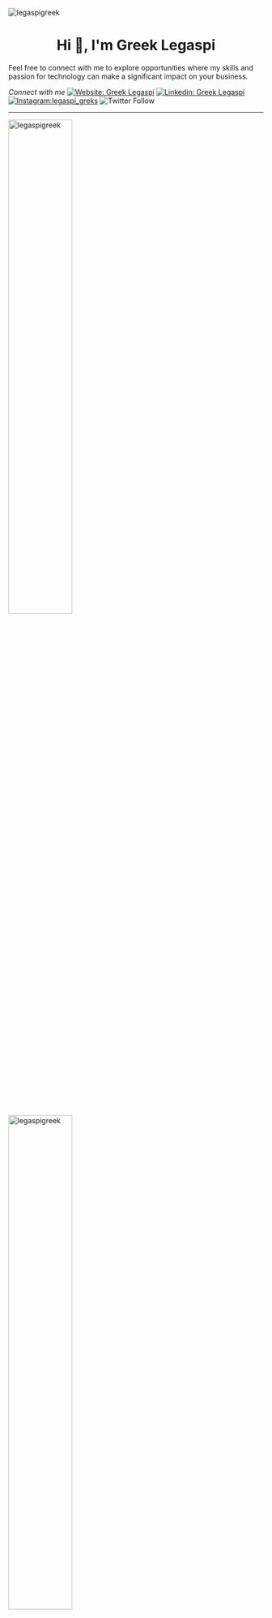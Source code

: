 <p align="left"> <img src="https://komarev.com/ghpvc/?username=legaspigreek&label=Profile%20views&color=0e75b6&style=flat" alt="legaspigreek" /> </p>

<h1 align="center">Hi 👋, I'm Greek Legaspi</h1>

Feel free to connect with me to explore opportunities where my skills and passion for technology can make a significant impact on your business.

_Connect with me_
[![Website: Greek Legaspi](https://img.shields.io/badge/%F0%9F%8C%90-Greek_Legaspi-green?style=flat-square&logo=Internet&logoColor=white&link=https://www.greeklegaspi.com)](https://www.greeklegaspi.com/)
[![Linkedin: Greek Legaspi](https://img.shields.io/badge/-Greek_Legaspi-blue?style=flat-square&logo=Linkedin&logoColor=white&link=https://www.linkedin.com/in/greeklegaspi/)](https://www.linkedin.com/in/greeklegaspi/)
[![Instagram:legaspi_greks](https://img.shields.io/badge/-legaspi_greks-red?style=flat-square&logo=instagram&logoColor=white&link=https://www.instagram.com/legaspi_greks/)](https://www.instagram.com/legaspi_greks/)
![Twitter Follow](https://img.shields.io/twitter/follow/legaspi_greks?style=social)

---

<!--ReadMe Stats -->
<!-- <p><img align="left" src="https://github-readme-stats.vercel.app/api/top-langs?username=legaspigreek&show_icons=true&locale=en&layout=compact" alt="legaspigreek" /></p> -->
<p>
  <img align="center" src="https://github-readme-stats.vercel.app/api?username=legaspigreek&show_icons=true&locale=en" alt="legaspigreek" width="50%" />
</p>
<p>
  <img align="center" src="https://github-readme-streak-stats.herokuapp.com/?user=legaspigreek&" alt="legaspigreek" width="50%" />
</p>
